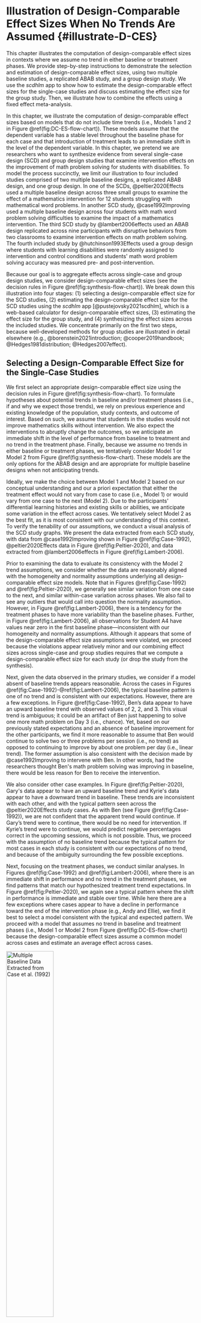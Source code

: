 

# Illustration of Design-Comparable Effect Sizes When No Trends Are Assumed {#illustrate-D-CES}

This chapter illustrates the computation of design-comparable effect sizes in contexts where we assume no trend in either baseline or treatment phases. We provide step-by-step instructions to demonstrate the selection and estimation of design-comparable effect sizes, using two multiple baseline studies, a replicated ABAB study, and a group design study. We use the _scdhlm_ app to show how to estimate the design-comparable effect sizes for the single-case studies and discuss estimating the effect size for the group study. Then, we illustrate how to combine the effects using a fixed effect meta-analysis.

In this chapter, we illustrate the computation of design-comparable effect sizes based on models that do not include time trends (i.e., Models 1 and 2 in Figure \@ref(fig:DC-ES-flow-chart)). These models assume that the dependent variable has a stable level throughout the baseline phase for each case and that introduction of treatment leads to an immediate shift in the level of the dependent variable. 
In this chapter, we pretend we are researchers who want to synthesize evidence from several single-case design (SCD) and group design studies that examine intervention effects on the improvement of math problem solving for students with disabilities. To model the process succinctly, we limit our illustration to four included studies comprised of two multiple baseline designs, a replicated ABAB design, and one group design. 
In one of the SCDs, @peltier2020Effects used a multiple baseline design across three small groups to examine the effect of a mathematics intervention for 12 students struggling with mathematical word problems. In another SCD study, @case1992Improving used a multiple baseline design across four students with math word problem solving difficulties to examine the impact of a mathematics intervention. The third SCD study by @lambert2006effects used an ABAB design replicated across nine participants with disruptive behaviors from two classrooms to examine intervention effects on math problem solving. The fourth included study by @hutchinson1993Effects used a group design where students with learning disabilities were randomly assigned to intervention and control conditions and students' math word problem solving accuracy was measured pre- and post-intervention.

Because our goal is to aggregate effects across single-case and group design studies, we consider design-comparable effect sizes (see the decision rules in Figure \@ref(fig:synthesis-flow-chart)). We break down this illustration into four stages: (1) selecting a design-comparable effect size for the SCD studies, (2) estimating the design-comparable effect size for the SCD studies using the _scdhlm_ app [@pustejovsky2021scdhlm], which is a web-based calculator for design-comparable effect sizes, (3) estimating the effect size for the group study, and (4) synthesizing the effect sizes across the included studies. We concentrate primarily on the first two steps, because well-developed methods for group studies are illustrated in detail elsewhere (e.g., @borenstein2021introduction; @cooper2019handbook; @Hedges1981distribution; @Hedges2007effect).

## Selecting a Design-Comparable Effect Size for the Single-Case Studies

We first select an appropriate design-comparable effect size using the decision rules in Figure \@ref(fig:synthesis-flow-chart). To formulate hypotheses about potential trends in baseline and/or treatment phases (i.e., if and why we expect those trends), we rely on previous experience and existing knowledge of the population, study contexts, and outcome of interest. Based on such, we assume that students in the studies would not improve mathematics skills without intervention. We also expect the interventions to abruptly change the outcomes, so we anticipate an immediate shift in the level of performance from baseline to treatment and no trend in the treatment phase. Finally, because we assume no trends in either baseline or treatment phases, we tentatively consider Model 1 or Model 2 from Figure \@ref(fig:synthesis-flow-chart). These models are the only options for the ABAB design and are appropriate for multiple baseline designs when not anticipating trends. 

Ideally, we make the choice between Model 1 and Model 2 based on our conceptual understanding and our a priori expectation that either the treatment effect would not vary from case to case (i.e., Model 1) or would vary from one case to the next (Model 2). Due to the participants' differential learning histories and existing skills or abilities, we anticipate some variation in the effect across cases. We tentatively select Model 2 as the best fit, as it is most consistent with our understanding of this context. To verify the tenability of our assumptions, we conduct a visual analysis of the SCD study graphs. We present the data extracted from each SCD study, with data from @case1992Improving shown in Figure \@ref(fig:Case-1992), @peltier2020Effects data in Figure \@ref(fig:Peltier-2020), and data extracted from @lambert2006effects in Figure \@ref(fig:Lambert-2006).

Prior to examining the data to evaluate its consistency with the Model 2 trend assumptions, we consider whether the data are reasonably aligned with the homogeneity and normality assumptions underlying all design-comparable effect size models. Note that in Figures \@ref(fig:Case-1992) and \@ref(fig:Peltier-2020), we generally see similar variation from one case to the next, and similar within-case variation across phases. We also fail to see any outliers that would call into question the normality assumption. However, in Figure \@ref(fig:Lambert-2006), there is a tendency for the treatment phases to have more variability than the baseline phases. Further, in Figure \@ref(fig:Lambert-2006), all observations for Student A4 have values near zero in the first baseline phase—inconsistent with our homogeneity and normality assumptions. Although it appears that some of the design-comparable effect size assumptions were violated, we proceed because the violations appear relatively minor and our combining effect sizes across single-case and group studies requires that we compute a design-comparable effect size for each study (or drop the study from the synthesis). 

Next, given the data observed in the primary studies, we consider if a model absent of baseline trends appears reasonable. Across the cases in Figures \@ref(fig:Case-1992)-\@ref(fig:Lambert-2006), the typical baseline pattern is one of no trend and is consistent with our expectations. However, there are a few exceptions. In Figure \@ref(fig:Case-1992), Ben’s data appear to have an upward baseline trend with observed values of 2, 2, and 3. This visual trend is ambiguous; it could be an artifact of Ben just happening to solve one more math problem on Day 3 (i.e., chance). Yet, based on our previously stated expectations and an absence of baseline improvement for the other participants, we find it more reasonable to assume that Ben would continue to solve two or three problems per session (i.e., no trend) as opposed to continuing to improve by about one problem per day (i.e., linear trend). The former assumption is also consistent with the decision made by @case1992Improving to intervene with Ben. In other words, had the researchers thought Ben's math problem solving was improving in baseline, there would be less reason for Ben to receive the intervention.

We also consider other case examples. In Figure \@ref(fig:Peltier-2020), Gary's data appear to have an upward baseline trend and Kyrie's data appear to have a downward trend in baseline. These trends are inconsistent with each other, and with the typical pattern seen across the @peltier2020Effects study cases. As with Ben (see Figure \@ref(fig:Case-1992)), we are not confident that the apparent trend would continue. If Gary’s trend were to continue, there would be no need for intervention. If Kyrie’s trend were to continue, we would predict negative percentages correct in the upcoming sessions, which is not possible. Thus, we proceed with the assumption of no baseline trend because the typical pattern for most cases in each study is consistent with our expectations of no trend, and because of the ambiguity surrounding the few possible exceptions.

Next, focusing on the treatment phases, we conduct similar analyses. In Figures \@ref(fig:Case-1992) and \@ref(fig:Lambert-2006), where there is an immediate shift in performance and no trend in the treatment phases, we find patterns that match our hypothesized treatment trend expectations. In Figure \@ref(fig:Peltier-2020), we again see a typical pattern where the shift in performance is immediate and stable over time. While here there are a few exceptions where cases appear to have a decline in performance toward the end of the intervention phase (e.g., Andy and Ellie), we find it best to select a model consistent with the typical and expected pattern. We proceed with a model that assumes no trend in baseline and treatment phases (i.e., Model 1 or Model 2 from Figure \@ref(fig:DC-ES-flow-chart)) because the design-comparable effect sizes assume a common model across cases and estimate an average effect across cases.

<div class="figure">
<img src="images/Case1992.png" alt="Multiple Baseline Data Extracted from Case et al. (1992)" width="50%" />
<p class="caption">(\#fig:Case-1992)Multiple Baseline Data Extracted from Case et al. (1992)</p>
</div>

<div class="figure">
<img src="images/Peltier2020.png" alt="Multiple Baseline Data Extracted from Peltier et al. (2020)" width="50%" height="75%" />
<p class="caption">(\#fig:Peltier-2020)Multiple Baseline Data Extracted from Peltier et al. (2020)</p>
</div>

<div class="figure">
<img src="images/Lambert2006.png" alt="Replicated ABAB Data Extracted from Lambert et al. (2006)" width="50%" height="75%" />
<p class="caption">(\#fig:Lambert-2006)Replicated ABAB Data Extracted from Lambert et al. (2006)</p>
</div>

## Details of the No Trend Models for Design-Comparable Effect Sizes

To fully differentiate between Model 1 and Model 2, we present the formal specification of each. For both Model 1 and Model 2, we can write the within-case model as:
\begin{equation}
(\#eq:M1M2-L1)
Y_{ij} = \beta_{0j} + \beta_{1j}Tx_{ij} + e_{ij},
\end{equation}
where $Y_ij$ is the score on the outcome variable $Y$ at measurement occasion $i$ for case $j$, and $Tx_{ij}$ is dummy coded with a value of 0 for baseline observations and a value of 1 for the treatment phase observations. The mean baseline level for case $j$ is $\beta_{0j}$ (see Figure \@ref(fig:Peltier-Asher-2020) for a visual representation of $\beta_{0j}$ and $\beta_{1j}$). The raw score treatment effect for case $j$ is indexed by $\beta_{1j}$, which is the difference between the treatment phase outcome mean and the baseline phase mean. The error ($e_{ij}$) is time- and case-specific and assumed normally distributed and first-order autoregressive with variance $\sigma_e^2$.

<div class="figure">
<img src="images/Peltier2020_Asher.png" alt="Illustration of Treatment Effect for Asher (Peltier et al., 2020)" width="75%" />
<p class="caption">(\#fig:Peltier-Asher-2020)Illustration of Treatment Effect for Asher (Peltier et al., 2020)</p>
</div>

For Model 1, the between-case model is:
\begin{equation}
(\#eq:M1-intercept)
\beta_{0j} = \gamma_{00} + u_{0j}
\end{equation}
\begin{equation}
(\#eq:M1-slope)
\beta_{1j} = \gamma_{10}
\end{equation}
where $\gamma_{00}$ is the across-case average baseline mean and $u_{0j}$ is a case-specific error, which is the deviation from the overall average for case $j$. We assume the error is normally distributed with variance $\sigma_{u_0}^2$. We assume the across-case average raw score treatment effect, $\gamma_{10}$, to be constant for all cases. Thus, there is no error term in the equation for $\beta_{1j}$. Based on this model, the design-comparable effect size is defined as the average raw score treatment effect ($\gamma_{10}$) divided by a SD that is comparable to the SD used to standardize mean differences in group-design studies [@Pustejovsky2014design]:
\begin{equation}
(\#eq:delta-M1)
\delta = \frac{\gamma_{10}}{\sqrt{\sigma_{u_0}^2 + \sigma_e^2}}
\end{equation}

The Model 2 specification is like Model 1, with the only difference being an error term ($u_{1j}$) added to Equation \@ref(eq:M1-slope) to account for between-case variation in the treatment effect. More specifically:
<!-- MC: I corrected the Equation number. James, please double check.-->
\begin{equation}
(\#eq:M1M2-L1-repeat)
Y_{ij} = \beta_{0j} + \beta_{1j}Tx_{ij} + e_{ij},
\end{equation}
\begin{equation}
(\#eq:M2-intercept)
\beta_{0j} = \gamma_{00} + u_{0j}
\end{equation}
\begin{equation}
(\#eq:M2-slope)
\beta_{1j} = \gamma_{10} + u_{1j}
\end{equation}
Again, the across-case average baseline mean is $\gamma_{00}$ and the across-case average raw score treatment effect (i.e., difference in treatment and baseline phase means) is $\gamma_{10}$. The case-specific errors ($u_{0j}$ and $u_{1j}$) account for between-case differences in baseline level and response to treatment. They are assumed multivariate normal with covariance 
$\Sigma_u = \begin{bmatrix}
\sigma_{u_0}^2 &  \\ 
\sigma_{u_1u_0} & \sigma_{u_1}^2 \\ 
\end{bmatrix}$.
We define the design-comparable effect size exactly as in Equation \@ref(eq:delta-M1), 
<!-- MC: I corrected the Equation number. James, please double check.-->
because the effect size is scaled by the SD of the outcome in the absence of intervention and not dependent on the addition of $u_{1j}$, which only impacts between-case variance in the treatment phase.

Because we tentatively selected Model 2 based on our a priori considerations, we use it to illustrate the estimation of design-comparable effect sizes for this data set. For several reasons, we also contrast the Model 2 results to what we obtain from Model 1. First, contrasting Model 1 and 2 results provides us with an additional way to examine the empirical support for our model selection. For instance, we could report that visual analyses of the model-implied individual trajectories for Model 2 fit the raw data better than the model implied individual trajectories from Model 1. Second, the contrast allows us to examine the sensitivity of our effect size estimates to the model chosen. For instance, this contrast may lead us to rule out between-case effect size variation as having a large impact on the estimated design-comparable effect size. Finally, contrasting allows us to illustrate a method of selecting between models in circumstances where a priori information is not sufficient. 

## Estimating the Design-Comparable Effect Size for the Single-Case Studies

### Example 1: Multiple Baseline Study by @case1992Improving

We can estimate design-comparable effect sizes for all models suggested in Figure \@ref(fig:Peltier-Asher-2020), using a web-based calculator for design-comparable effect sizes (_scdhlm_\; @pustejovsky2021scdhlm). The scdhlm app is available at https://jepusto.shinyapps.io/scdhlm/. To use this app, researchers must store their dataset in an Excel file (.xlsx), comma delimited file (.csv), or text file (.txt). In addition, we recommend that users inspect their data to ensure the inclusion of the following variables: case identifier, phase identifier, session number, and the outcome. Although not required, researchers may want to arrange the data columns by order of variable appearance in the app. 
We show this arrangement for the @case1992Improving study in Figure \@ref(fig:Excel-Case-1992). There, we demonstrate the following order of column headers with case identifier representing data in the first column, followed by variables in this order (left-to-right): phase identifier, session number, and the outcomes in the fourth column. Researchers have the flexibility to use any labeling scheme that clearly distinguishes between baseline and intervention conditions. For example, for the phase identifier, one can use $b$ or 0 to indicate baseline observations and $i$ or 1 to indicate intervention observations. However, the app requires that numerical values be used for both session number and outcome. Finally, we recommend that users arrange the data first by case (i.e., enter all the rows of data for the first case before any of the rows of data for the second case) and then by session number.

<div class="figure">
<img src="images/excel_Case1992.jpeg" alt="Illustration of Treatment Effect for Asher (Peltier et al., 2020)" width="50%" height="75%" />
<p class="caption">(\#fig:Excel-Case-1992)Illustration of Treatment Effect for Asher (Peltier et al., 2020)</p>
</div>

After starting the app, we use the Load tab to load the data file, as illustrated in Figure \@ref(fig:Load-Case-1992). As mentioned previously, the data file can be a .txt or .csv file that includes one dataset, or an Excel (.xlsx) file that has either one (e.g., a data set for one study) or multiple spreadsheets (one spreadsheet for each of several studies). If using a .xlsx file with multiple spreadsheets, the _scdhlm_ app allows us to select the spreadsheet containing the data for the study of interest from the _Load_ tab. Then, we use the drop-down menus on the right of the screen to indicate the study design (_treatment reversal_ versus _Multiple Baseline/Multiple Probe across participants_) and which variables in the data set correspond to the case identifier, phase identifier, session, and outcome (see Figure \@ref(fig:Load-Case-1992)).

<div class="figure">
<img src="images/app.load_Case1992.jpeg" alt="Between-Case Standardized Mean Difference Estimator (scdhlm, v. 0.6.0) Load Tab" width="50%" />
<p class="caption">(\#fig:Load-Case-1992)Between-Case Standardized Mean Difference Estimator (scdhlm, v. 0.6.0) Load Tab</p>
</div>

After loading our data, we use the _Inspect_ tab to ensure the accurate import of raw data into the app and assigned variable names are accurate (Figure \@ref(fig:Inspect-Case-1992)). In addition, we can use the _Inspect_ tab to view a graph of the data (Figure \@ref(fig:Graph-Case-1992)). We recommend that researchers compare these data with the graphed data from the original studies to ensure accuracy in uploading the data and specifying the design and variable names on the _Load_ tab. Check the graphed data again for consistency with the (tentatively) selected model for the design-comparable effect size.

<div class="figure">
<img src="images/app.inspect.data_Case1992.jpeg" alt="Between-Case Standardized Mean Difference Estimator (scdhlm, v. 0.6.0) Data Tab within Inspect Tab for Case et al. (1992)" width="50%" height="75%" />
<p class="caption">(\#fig:Inspect-Case-1992)Between-Case Standardized Mean Difference Estimator (scdhlm, v. 0.6.0) Data Tab within Inspect Tab for Case et al. (1992)</p>
</div>

<div class="figure">
<img src="images/app.inspect.graph_Case1992.jpeg" alt="Between-Case Standardized Mean Difference Estimator (scdhlm, v. 0.6.0) Graph Tab Within Inspect Tab for Case et al. (1992)" width="75%" />
<p class="caption">(\#fig:Graph-Case-1992)Between-Case Standardized Mean Difference Estimator (scdhlm, v. 0.6.0) Graph Tab Within Inspect Tab for Case et al. (1992)</p>
</div>

After inspecting the data, we next specify the model for the design-comparable effect size using the _Model_ tab. Figure \@ref(fig:Model2-Case-1992) shows our specification for Model 2 (i.e., the model that assumes no trends and an effect that varies across cases). The specification process begins with the selection of trend type for the baseline phase. For this example, under _Type of time trend_, we select _level_ because we assume no time trends in the baseline phases. Then, we opt to include _level_ as a fixed effect and check the box to enable the model estimation of the average baseline level (i.e., $\gamma_{00}$ from Equation \@ref(eq:M2-intercept)). 
<!-- MC: I corrected the Equation number. James, please double check.-->
We also include _level_ as a random effect, so that the baseline level can vary from case to case. Focusing on the treatment phase next, we select _change in level_ as the _Type of time trend_, because we assume that the treatment will only change the level of the outcome (not trend) and include _change in level_ as a fixed effect. As a fixed effect, we can obtain an estimate of the average shift in level between baseline and treatment phases (i.e., $\gamma_{10}$ from Equation \@ref(eq:M2-slope).
<!-- MC: I corrected the Equation number. James, please double check.-->
Finally, we choose to include _change in level_ as a random effect to allow the change in level (i.e., treatment effect) to vary from case to case. Note the _scdhlm_ app allows us to make different potential assumptions about the correlation structure of the session-level errors. Shown in Figure \@ref(fig:Model2-Case-1992) are the default options of auto-regautoregressive and constant variance across phases. These defaults match the model presented in Equation \@ref(eq:M1M2-L1). At this point, our model for the design-comparable effect size matches Model 2 from Figure \@ref(fig:DC-ES-flow-chart).

At the bottom of the screen, the _scdhlm_ app provides a graph of the data with trend lines based on the specified model. We recommend that users inspect this graph to ensure that the trend lines fit the data reasonably well. If the trend lines do not fit the data well, a question about model selection arises. For example, we find the baseline trend line for Abernathy is relatively high compared to their actual baseline observations. However, other model specifications (e.g., Model 1 shown later) did not improve the fit of Abernathy’s baseline trend line. So, we decide to proceed with estimation because most other trend lines look appropriate, and the model is consistent with our a priori expectations. Throughout this process, researchers should maintain a high standard for transparency in decision-making when reporting methods and results. 

<div class="figure">
<img src="images/app.model.model2_Case1992.png" alt="Between-Case Standardized Mean Difference Estimator (scdhlm, v. 0.6.0) Model Tab Showing Model 2 Specification for Case et al. (1992)" width="50%" />
<p class="caption">(\#fig:Model2-Case-1992)Between-Case Standardized Mean Difference Estimator (scdhlm, v. 0.6.0) Model Tab Showing Model 2 Specification for Case et al. (1992)</p>
</div>

For the @case1992Improving data set, the a priori-identified Model 2 provides trajectories that fit the data reasonably well[^reasonablynote]. Thus, we proceed to the _Effect size_ tab. As shown in Figure \@ref(fig:ES-Model2-Case-1992), the estimated design-comparable effect size for this study is 2.57 with a standard error (SE) of 0.45 and $95\%$ confidence interval (CI) [1.65, 3.50].

[^reasonablynote]: Meta-analysis must specify their criteria for "reasonably well".

Additional information reported on the _Effect size_ tab include estimates of other quantities from the model, information about the model specification, and the assumed time-points used in calculating the design-comparable effect size. The reported degrees of freedom are used in making a small-sample correction to the effect size estimate, analogous to the Hedges' _g_ correction used with group designs [@Hedges1981distribution]. Larger estimated degrees of freedom imply more precision in estimating the denominator of the design-comparable effect size, making the small-sample correction less consequential. Conversely, smaller degrees of freedom are indicative of imprecise design-comparable effect size denominator estimation, making the small-sample correction more consequential. The _Effect size_ tab, shown in \@ref(fig:ES-Model2-Case-1992), also reports autocorrelation, which is the estimate of the correlation between level-1 errors of the model for the same case, differing by one time point (i.e., session) based on a first-order autoregressive model. Given the selected follow-up time, the reported intra-class correlation is an estimate of the between-case variance of the outcome as a proportion of the total variation in the outcome (including both between-case and within-case variance). Larger values of the intra-class correlation indicate that more of the variation in the outcome is between participants. The remaining output information (_Study design_, _Estimation method_, _Baseline specification_, _Treatment specification_, _Initial treatment time_, _Follow-up time_) describe the model specification and assumptions used in the effect size calculations. The _scdhlm_ app includes such to allow for reproducibility of the calculations. 

<div class="figure">
<img src="images/app.ES.model2_Case1992.jpeg" alt="Between-Case Standardized Mean Difference Estimator (scdhlm, v. 0.6.0) Effect size Tab Showing Model 2 Estimate for Case et al. (1992)" width="75%" />
<p class="caption">(\#fig:ES-Model2-Case-1992)Between-Case Standardized Mean Difference Estimator (scdhlm, v. 0.6.0) Effect size Tab Showing Model 2 Estimate for Case et al. (1992)</p>
</div>

If our a priori arguments for selecting Model 2 were weak, or we wanted to consider Model 1, we can easily compute the results of a different model by going back to the _Model_ tab and changing our specification. The only difference is that Model 1 does not include _change in level_ as a random effect for the treatment phase. For illustration purposes, we present Model 1 specification results for this study in Figure \@ref(fig:Model1-Case-1992). As before, we keep the _level_ option selected as the _Type of time trend_ for the baseline phase, as both a fixed effect and a random effect. In the treatment phase, we keep _change in level_ as the _Type of time trend_ but select only _change in level_ as a fixed effect. The Model 1 trend lines fit similarly to those from Model 2; the Model 1 design-comparable effect size is 2.59 with an SE of 0.41 and $95\%$ CI [1.76, 3.42]. This suggests that the effect size estimate is not sensitive to our decision about whether the treatment effect varies across cases. Despite this information, we proceed with the Model 2 estimate because it is consistent with our expectations for the research in this area. 

<div class="figure">
<img src="images/app.model.model1_Case1992.png" alt="Between-Case Standardized Mean Difference Estimator (scdhlm, v. 0.6.0) Model Tab Showing Model 1 Specification for Case et al. (1992)" width="50%" height="75%" />
<p class="caption">(\#fig:Model1-Case-1992)Between-Case Standardized Mean Difference Estimator (scdhlm, v. 0.6.0) Model Tab Showing Model 1 Specification for Case et al. (1992)</p>
</div>

### Example 2: Multiple Baseline Study by @peltier2020Effects

We now have a design-comparable effect size for the first single-case study by @case1992Improving. Next, we repeat these steps for all other SCD studies in our synthesis. For this illustration, we include a second multiple baseline study [@peltier2020Effects]. For this second study, we ran through the same sequence of steps:
1. load the data;
2. inspect the data in both tabular and graphic form;
3. specify our selected model for the data (i.e., Model 2 for this illustration); and
4. estimate the design-comparable effect size.

After performing these steps, we found that the estimated model trajectories for the Model 2 specification fit the @peltier2020Effects data well, as shown in Figure \@ref(fig:Model2-Peltier-2020). For the @peltier2020Effects study, the design-comparable effect size is 2.95 with an SE of 0.28 and $95\%$ CI [2.42, 3.53]. We then estimated the effect for Model 1 (i.e., we remove the check next to _change in level_ under _include random effect_), which is the more restrictive model that does not allow the treatment effect to vary across cases. Model 1 produced a design-comparable effect size estimate of 2.83 with an SE of 0.24 and $95\%$ CI [2.34, 3.31], like the Model 2 design-comparable effect size. 

<div class="figure">
<img src="images/app.model.model2_Peltier2020.png" alt="Between-Case Standardized Mean Difference Estimator (scdhlm, v. 0.6.0) Model 2 Specification for Peltier et al. (2020)" width="50%" height="75%" />
<p class="caption">(\#fig:Model2-Peltier-2020)Between-Case Standardized Mean Difference Estimator (scdhlm, v. 0.6.0) Model 2 Specification for Peltier et al. (2020)</p>
</div>

### Example 3: Replicated ABAB Design by @lambert2006effects

For the third SCD study, we illustrate use of the _scdhlm_ app using data from a replicated ABAB design by @lambert2006effects. As with the previous two SCD studies, we load our spreadsheet containing the study data in the usual manner. However, unlike @case1992Improving and @peltier2020Effects, the @lambert2006effects study does not utilize a multiple baseline design. Therefore, on the right side of the _Load_ tab, using the drop-down menu under _Please specify the study design_, we must select _Treatment Reversal_ (as opposed to _Multiple baseline/Multiple probe across participants_). After loading the data, we again use the _Inspect_ tab to visually inspect the data in both tabular and graphic form. Then using the _Model_ tab (shown in Figure \@ref(fig:Model2-Lambert-2006)), we continue to specify Model 2 by checking the option under the _Baseline phase_ to include _level_ as both a fixed effect and a random effect and checking under the _Treatment phase_ to include _change in level_ as both a fixed effect and a random effect. Users of the app will note that for reversal designs, there is no drop-down menu from which they can potentially add trends (i.e., _level_ is the only option for baseline specification, and _change in level_ is the only option for treatment phase specification). This makes specification using the _Model_ tab simpler than in our previous examples of multiple baseline studies, although it does also constrain the user's ability to specify a well-fitting model. On the _Model_ tab, we see that the fitted trajectories fit these data well. 

After specifying the model, we view the Effect size tab to obtain the design-comparable effect size (see Figure \@ref(fig:Model2-Lambert-2006)). For @lambert2006effects, the estimated Model 2 design-comparable effect size is 6.37 with an SE of 0.39 and $95\%$ CI [5.60, 7.14]. Like the previous SCD studies, we also estimate the effect for Model 1, which is the more restrictive model that does not allow the treatment effect to vary across cases. Model 1 produces an estimate of 6.34 with an SE of 0.37 and $95\%$ CI [5.61, 7.08], a similar result to the Model 2 design-comparable effect size. 

<div class="figure">
<img src="images/app.model.model2_Lambert2006.png" alt="Between-Case Standardized Mean Difference Estimator (scdhlm, v. 0.6.0) Model 2 Specification for Lambert et al. (2006)" width="50%" height="75%" />
<p class="caption">(\#fig:Model2-Lambert-2006)Between-Case Standardized Mean Difference Estimator (scdhlm, v. 0.6.0) Model 2 Specification for Lambert et al. (2006)</p>
</div>

## Estimating the Design-Comparable Effect Size for the Group Studies

After estimating the design-comparable effect size for each SCD study, we turn our attention to estimating the design-comparable effect size for each group study. @hutchinson1993Effects used random assignment of individual students with learning disabilities to either the intervention ($n = 12$) or control ($n = 8$) conditions. After intervention, both groups of students completed 25 math word problems selected from the _British Columbia Mathematics Achievement Test_. Because details for estimating standardized mean difference effect sizes from group studies are readily available from a variety of sources including chapters [@Borenstein2019effect], books [e.g., @borenstein2021introduction] and journal articles [e.g., @Hedges2007effect; @Hedges1981distribution], we do not model the calculation procedures and simply report the results. Using the @hutchinson1993Effects group design study summary statistics at posttest, we calculate a standardized mean difference in math word problem solving as 0.71, with an SE of 0.45 based on Hedges' _g_ to correct for small-sample bias. 

## Analyzing the Effect Sizes

After we have obtained effect sizes from each single-case and group study, we can proceed with synthesizing the effect sizes. Depending on our synthesis goals, we have a variety of tools and approaches available. We can: (a) create graphical displays (e.g., forest plots) to show the effect size for each study along with their confidence interval, (b) average the effect sizes and create a confidence interval for the overall average effect, (c) estimate the extent of variation in effects across studies, (d) examine the effect sizes for evidence of publication bias, and (e) explore potential moderators of the effect. Since the use of design-comparable effect sizes for the SCD studies produce estimates having the same metric as the commonly used standardized mean difference effect sizes from group studies, researchers can accomplish these goals (e.g., averaging the effect sizes or running a moderator analysis) using methods developed for group studies. Details on these methods are readily available elsewhere [e.g., @borenstein2021introduction; @cooper2019handbook]. We illustrate the averaging of the effect sizes from our studies here using a fixed effect meta-analysis, so that this illustration is consistent with the approach used in What Works Clearinghouse intervention reports [@whatworksclearinghouse2020What]. 

Table \@ref(tab:ES-est) reports the effect size estimates, SEs, and fixed effect meta-analysis calculations for our four included studies. In fixed effect meta-analysis, the overall average effect size estimate is a weighted average of the effect size estimates from the individual studies, with weights proportional to the inverse of the sampling variance (squared SE) of each effect size estimate. Further, the SE of the overall effect size is the square root of the inverse of the total weight. In Table \@ref(tab:ES-est), column C reports the inverse variance weight assigned to each study, with the percentage of the total weight listed in parentheses. For instance, the effect size estimate from @peltier2020Effects receives 43.7% of the total weight, while the effect size estimates from @case1992Improving and @hutchinson1993Effects each receive 16.9% of the total weight. The total inverse variance weight is 29.21. The overall average effect size estimate is 3.28 with an SE of 0.18  and an approximate $95\%$ CI [2.91, 3.64]. The _Q_-test for heterogeneity is highly significant, Q(3) = 99.3, p < .0001, indicating that the included effect size estimates are more variable than we would expect due to sampling error alone. In other words, it is unlikely that we would observe such a wide dispersion of effect size estimates if the studies were all estimating the same true effect size parameter.

<table class=" lightable-classic" style='font-family: "Arial Narrow", "Source Sans Pro", sans-serif; margin-left: auto; margin-right: auto;'>
<caption>(\#tab:ES-est)Fixed Effect Meta-Analysis Calculations for 
             Example Math Invervention Studies</caption>
 <thead>
  <tr>
   <th style="text-align:left;"> Study </th>
   <th style="text-align:center;"> Effect Size Estimate (A) </th>
   <th style="text-align:center;"> Standard Error (B) </th>
   <th style="text-align:center;"> Inverse-variance Weight (%) (C) </th>
  </tr>
 </thead>
<tbody>
  <tr>
   <td style="text-align:left;"> Case et al. (1992) </td>
   <td style="text-align:center;"> 2.57 </td>
   <td style="text-align:center;"> 0.45 </td>
   <td style="text-align:center;"> 4.94 (16.9) </td>
  </tr>
  <tr>
   <td style="text-align:left;"> Peltier et al. (2020) </td>
   <td style="text-align:center;"> 2.95 </td>
   <td style="text-align:center;"> 0.28 </td>
   <td style="text-align:center;"> 12.76 (43.7) </td>
  </tr>
  <tr>
   <td style="text-align:left;"> Lambert et al. (2006) </td>
   <td style="text-align:center;"> 6.37 </td>
   <td style="text-align:center;"> 0.39 </td>
   <td style="text-align:center;"> 6.57 (22.5) </td>
  </tr>
  <tr>
   <td style="text-align:left;border-bottom: 1px solid;"> Hutchinson (1993) </td>
   <td style="text-align:center;border-bottom: 1px solid;"> 0.71 </td>
   <td style="text-align:center;border-bottom: 1px solid;"> 0.45 </td>
   <td style="text-align:center;border-bottom: 1px solid;"> 4.94 (16.9) </td>
  </tr>
  <tr>
   <td style="text-align:left;"> Fixed effect meta-analysis </td>
   <td style="text-align:center;"> 3.28 </td>
   <td style="text-align:center;"> 0.19 </td>
   <td style="text-align:center;"> 29.21 (100) </td>
  </tr>
</tbody>
</table>

In fixed effect meta-analysis, the overall average effect size estimate is a summary of the effect size estimates across the included studies, where studies are treated as fixed. Therefore, the SE and CI in fixed effect meta-analysis account for the uncertainty in the process of effect size estimation that occurs in each of the individual studies. However, they do not account for uncertainty in the process of identifying studies for inclusion in the meta-analysis [@konstantopoulos2019statistically; @Rice_Higgins_Lumley_2018], nor do they provide a basis for generalization beyond the included studies. When conducting syntheses of larger bodies of literature---and especially of studies with heterogeneous populations, design features, or dependent effect sizes---researchers will often prefer to use random effects models [@Hedges_Vevea_1998] or their further extensions [@PustejovskyTipton2021; @van2013three]. 

Of the studies we use as illustrative examples in this chapter, the dependent variable of the group study [@hutchinson1993Effects] was the broadest. Conversely, the @case1992Improving and @peltier2020Effects MB studies used more narrowly defined dependent variables. Finally, we note the outcome from the replicated ABAB design [@lambert2006effects] included a behavioral component (i.e., it is not purely academic). In a synthesis of many studies, researchers might use moderator analysis (i.e., meta-regression analysis) to explore the extent to which variation in effect size is related to dependent variable characteristics or other study features. Methods for conducting such moderator analysis are described elsewhere [@borenstein2021introduction, Chapters 19-21; @konstantopoulos2019statistically].
